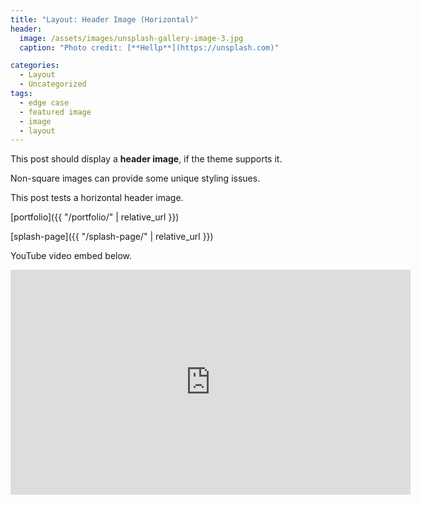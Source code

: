 ```yaml
---
title: "Layout: Header Image (Horizontal)"
header:
  image: /assets/images/unsplash-gallery-image-3.jpg
  caption: "Photo credit: [**Hellp**](https://unsplash.com)"

categories:
  - Layout
  - Uncategorized
tags:
  - edge case
  - featured image
  - image
  - layout
---
```


This post should display a **header image**, if the theme supports it.

Non-square images can provide some unique styling issues.

This post tests a horizontal header image.

[portfolio]({{ "/portfolio/" | relative_url }})

[splash-page]({{ "/splash-page/" | relative_url }})

YouTube video embed below.

<iframe width="640" height="360" src="https://www.youtube-nocookie.com/embed/l2Of1-d5E5o?controls=0&amp;showinfo=0" frameborder="0" allowfullscreen></iframe>
